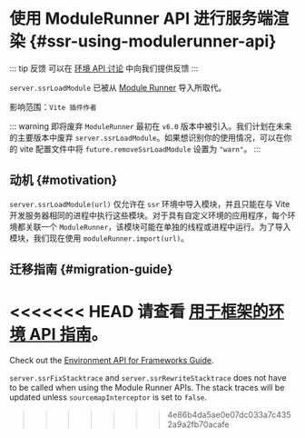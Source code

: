 # 使用 ModuleRunner API 进行服务端渲染 {#ssr-using-modulerunner-api}

::: tip 反馈
可以在 [环境 API 讨论](https://github.com/vitejs/vite/discussions/16358) 中向我们提供反馈
:::

`server.ssrLoadModule` 已被从 [Module Runner](/guide/api-environment#modulerunner) 导入所取代。

影响范围：`Vite 插件作者`

::: warning 即将废弃
`ModuleRunner` 最初在 `v6.0` 版本中被引入。我们计划在未来的主要版本中废弃 `server.ssrLoadModule`。如果想识别你的使用情况，可以在你的 vite 配置文件中将 `future.removeSsrLoadModule` 设置为 `"warn"`。
:::

## 动机 {#motivation}

`server.ssrLoadModule(url)` 仅允许在 `ssr` 环境中导入模块，并且只能在与 Vite 开发服务器相同的进程中执行这些模块。对于具有自定义环境的应用程序，每个环境都关联一个 `ModuleRunner`，该模块可能在单独的线程或进程中运行。为了导入模块，我们现在使用 `moduleRunner.import(url)`。

## 迁移指南 {#migration-guide}

<<<<<<< HEAD
请查看 [用于框架的环境 API 指南](../guide/api-environment-frameworks.md)。
=======
Check out the [Environment API for Frameworks Guide](../guide/api-environment-frameworks.md).

`server.ssrFixStacktrace` and `server.ssrRewriteStacktrace` does not have to be called when using the Module Runner APIs. The stack traces will be updated unless `sourcemapInterceptor` is set to `false`.
>>>>>>> 4e86b4da5ae0e07dc033a7c4352a9a2fb70acafe
